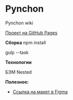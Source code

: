 # Pynchon
Pynchon wiki

[Проект на GitHub Pages]()

**Сборка**
npm install

gulp --task

**Технологии**

БЭМ Nested

**Полезное:**

* [Ссылка на макет в Figma](https://www.figma.com/file/F34HDXzSY0DYoXTzhrN1dn/Пинчон?node-id=0-1&t=7Noejpf4wMVe1yFG-0)

